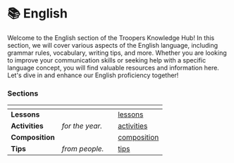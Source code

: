 # 📚 English

Welcome to the English section of the Troopers Knowledge Hub! In this section, we will cover various aspects of the English language, including grammar rules, vocabulary, writing tips, and more. Whether you are looking to improve your communication skills or seeking help with a specific language concept, you will find valuable resources and information here. Let's dive in and enhance our English proficiency together!

### Sections

<table data-view="cards"><thead><tr><th></th><th></th><th data-hidden data-card-cover data-type="files"></th><th data-hidden data-card-target data-type="content-ref"></th></tr></thead><tbody><tr><td><strong>Lessons</strong></td><td></td><td></td><td><a href="lessons/">lessons</a></td></tr><tr><td><strong>Activities</strong></td><td><em>for the year.</em></td><td></td><td><a href="activities/">activities</a></td></tr><tr><td><strong>Composition</strong></td><td></td><td></td><td><a href="composition/">composition</a></td></tr><tr><td><strong>Tips</strong></td><td><em>from people.</em></td><td></td><td><a href="tips/">tips</a></td></tr></tbody></table>
